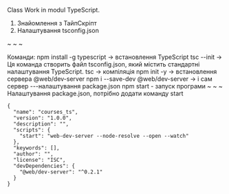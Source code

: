 Class Work in modul TypeScript.


1. Знайомлення з ТайпСкріпт
2. Налаштування tsconfig.json

~ ~ ~

Команди:
npm install -g typescript -> встановлення TypeScript
tsc --init -> Ця команда створить файл tsconfig.json, який містить стандартні налаштування TypeScript.
tsc -> компіляція
npm init -y -> встановлення сервера @web/dev-server
npm i --save-dev @web/dev-server -> і сам сервер
---налаштування package.json
npm start - запуск програми
~ ~ ~
Налаштування package.json, потрібно додати команду start

~~~
{
  "name": "courses_ts",
  "version": "1.0.0",
  "description": "",
  "scripts": {
    "start": "web-dev-server --node-resolve --open --watch"
  },
  "keywords": [],
  "author": "",
  "license": "ISC",
  "devDependencies": {
    "@web/dev-server": "^0.2.1"
  }
}

~~~
